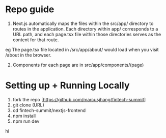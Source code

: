 # Repo guide
1. Next.js automatically maps the files within the src/app/ directory to routes in the application. Each directory within app/ corresponds to a URL path, and each page.tsx file within those directories serves as the content for that route. 

eg The page.tsx file located in /src/app/about/ would load when you visit /about in the browser.

2. Components for each page are in src/app/components/(page)

# Setting up + Running Locally
1. fork the repo [https://github.com/marcusjhang/fintech-summit]
2. git clone (URL)
3. cd fintech-summit/nextjs-frontend
4. npm install
5. npm run dev


hi
